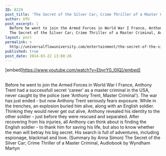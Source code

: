 ```yaml
---
ID: 8229
post_title: 'The Secret of the Silver Car; Crime Thriller of a Master Criminal,  by Wyndham Martyn'
author: UfU
post_excerpt: |
  Before he went to join the Armed Forces in World War I France, Anthony Trent had a successfull secret 'career' as a master criminal in the USA, never caught by the police (see 'Anthony Trent, Master Criminal'). The war has just ended - but now Anthony Trent seriously fears exposure. While in the trenches, an explosion buried him alive, along with an English soldier. Thinking they would never get out alive, Anthony revealed his identity to the other soldier - just before they were rescued and separated. After recovering from his injuries, all Anthony can think about is finding the English soldier - to thank him for saving his life, but also to know whether the man will betray his big secret. His search is full of adventures, including espionage, blackmail and love. (Summary by Anna Simon)
  The Secret of the Silver Car; Crime Thriller of a Master Criminal, Audiobook by Wyndham Martyn
layout: post
permalink: >
  http://universalflowuniversity.com/entertainment/the-secret-of-the-silver-car-crime-thriller-of-a-master-criminal-by-wyndham-martyn/
published: true
post_date: 2014-03-22 13:08:26
---
```

[embed]https://www.youtube.com/watch?v=EbyrY0_l0lQ[/embed]</br></br>
<p>Before he went to join the Armed Forces in World War I France, Anthony Trent had a successfull secret 'career' as a master criminal in the USA, never caught by the police (see 'Anthony Trent, Master Criminal'). The war has just ended - but now Anthony Trent seriously fears exposure. While in the trenches, an explosion buried him alive, along with an English soldier. Thinking they would never get out alive, Anthony revealed his identity to the other soldier - just before they were rescued and separated. After recovering from his injuries, all Anthony can think about is finding the English soldier - to thank him for saving his life, but also to know whether the man will betray his big secret. His search is full of adventures, including espionage, blackmail and love. (Summary by Anna Simon)
The Secret of the Silver Car; Crime Thriller of a Master Criminal, Audiobook by Wyndham Martyn</p>